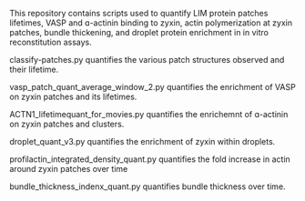
This repository contains scripts used to quantify LIM protein patches lifetimes, VASP and ɑ-actinin binding to zyxin, actin polymerization at zyxin patches, bundle thickening, and droplet protein enrichment in in vitro reconstitution assays.

classify-patches.py quantifies the various patch structures observed and their lifetime.

vasp_patch_quant_average_window_2.py quantifies the enrichment of VASP on zyxin patches and its lifetimes.

ACTN1_lifetimequant_for_movies.py quantifies the enrichemnt of ɑ-actinin on zyxin patches and clusters.

droplet_quant_v3.py quantifies the enrichment of zyxin within droplets.

profilactin_integrated_density_quant.py quantifies the fold increase in actin around zyxin patches over time

bundle_thickness_indenx_quant.py quantifies bundle thickness over time.
